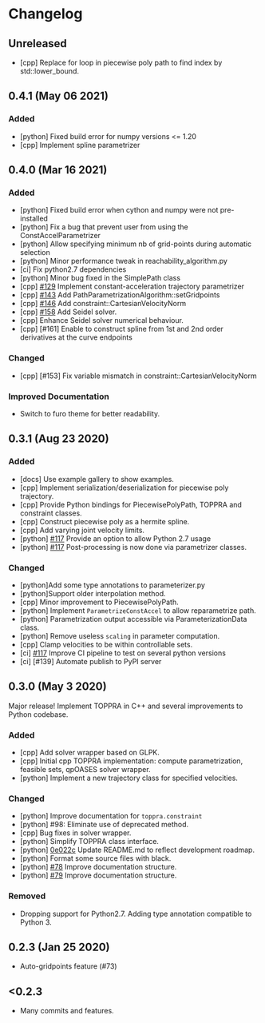 # Changelog

## Unreleased

- [cpp] Replace for loop in piecewise poly path to find index by std::lower_bound.

## 0.4.1 (May 06 2021)

### Added

- [python] Fixed build error for numpy versions <= 1.20
- [cpp] Implement spline parametrizer

## 0.4.0 (Mar 16 2021)

### Added

- [python] Fixed build error when cython and numpy were not pre-installed
- [python] Fix a bug that prevent user from using the ConstAccelParametrizer
- [python] Allow specifying minimum nb of grid-points during automatic selection
- [python] Minor performance tweak in reachability_algorithm.py
- [ci] Fix python2.7 dependencies
- [python] Minor bug fixed in the SimplePath class
- [cpp] [#129][#129] Implement constant-acceleration trajectory parametrizer
- [cpp] [#143][#143] Add PathParametrizationAlgorithm::setGridpoints
- [cpp] [#146][#146] Add constraint::CartesianVelocityNorm
- [cpp] [#158][#158] Add Seidel solver.
- [cpp] Enhance Seidel solver numerical behaviour.
- [cpp] [#161] Enable to construct spline from 1st and 2nd order derivatives at the curve endpoints

### Changed

- [cpp] [#153] Fix variable mismatch in constraint::CartesianVelocityNorm

### Improved Documentation

- Switch to furo theme for better readability.

## 0.3.1 (Aug 23 2020)

### Added

- [docs] Use example gallery to show examples.
- [cpp] Implement serialization/deserialization for piecewise poly trajectory.
- [cpp] Provide Python bindings for PiecewisePolyPath, TOPPRA and constraint classes.
- [cpp] Construct piecewise poly as a hermite spline.
- [cpp] Add varying joint velocity limits.
- [python] [#117] Provide an option to allow Python 2.7 usage
- [python] [#117] Post-processing is now done via parametrizer classes.

### Changed

- [python]Add some type annotations to parameterizer.py
- [python]Support older interpolation method.
- [cpp] Minor improvement to PiecewisePolyPath.
- [python] Implement `ParametrizeConstAccel` to allow reparametrize path.
- [python] Parametrization output accessible via ParameterizationData class.
- [python] Remove useless `scaling` in parameter computation.
- [cpp] Clamp velocities to be within controllable sets.
- [ci] [#117] Improve CI pipeline to test on several python versions
- [ci] [#139] Automate publish to PyPI server

## 0.3.0 (May 3 2020)

Major release! Implement TOPPRA in C++ and several improvements to Python codebase.

### Added

- [cpp] Add solver wrapper based on GLPK.
- [cpp] Initial cpp TOPPRA implementation: compute parametrization, feasible sets, qpOASES solver wrapper.
- [python] Implement a new trajectory class for specified velocities.

### Changed

- [python] Improve documentation for `toppra.constraint`
- [python] #98: Eliminate use of deprecated method.
- [cpp] Bug fixes in solver wrapper.
- [python] Simplify TOPPRA class interface.
- [python] [0e022c][cm-0e022c] Update README.md to reflect development roadmap.
- [python] Format some source files with black.
- [python] [#78][gh-78] Improve documentation structure.
- [python] [#79][gh-79] Improve documentation structure.

### Removed

- Dropping support for Python2.7. Adding type annotation compatible to Python 3.

## 0.2.3 (Jan 25 2020)

- Auto-gridpoints feature (#73)

## <0.2.3

- Many commits and features.

[gh-78]: https://github.com/hungpham2511/toppra/pull/78

[gh-79]: https://github.com/hungpham2511/toppra/pull/79

[#117]: https://github.com/hungpham2511/toppra/pull/117

[#129]: https://github.com/hungpham2511/toppra/pull/129

[#143]: https://github.com/hungpham2511/toppra/pull/143

[#146]: https://github.com/hungpham2511/toppra/pull/146

[#158]: https://github.com/hungpham2511/toppra/pull/158

[cm-0e022c]: https://github.com/hungpham2511/toppra/commit/0e022c53ab9db473485bd9fb6b8f34a7364efdf8
